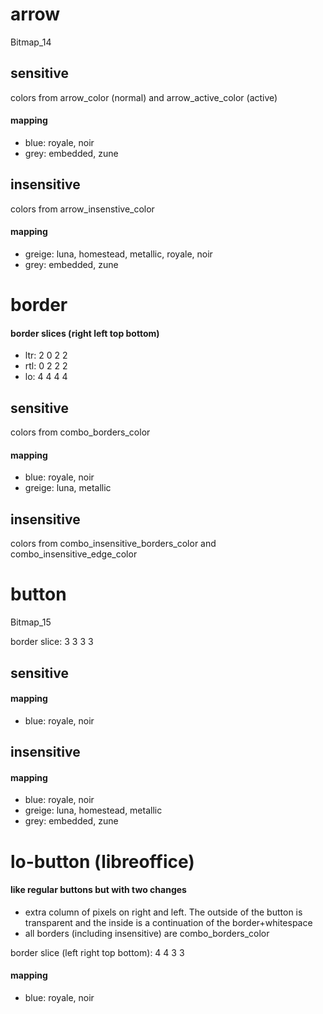 # arrow

Bitmap_14

## sensitive

colors from arrow_color (normal) and arrow_active_color (active)

#### mapping
* blue: royale, noir
* grey: embedded, zune

## insensitive

colors from arrow_insenstive_color

#### mapping
* greige: luna, homestead, metallic, royale, noir
* grey: embedded, zune

# border

#### border slices (right left top bottom)
* ltr: 2 0 2 2
* rtl: 0 2 2 2
* lo: 4 4 4 4

## sensitive

colors from combo_borders_color

#### mapping
* blue: royale, noir
* greige: luna, metallic

## insensitive

colors from combo_insensitive_borders_color and combo_insensitive_edge_color

# button

Bitmap_15

border slice: 3 3 3 3

## sensitive

#### mapping
* blue: royale, noir

## insensitive

#### mapping
* blue: royale, noir
* greige: luna, homestead, metallic
* grey: embedded, zune

# lo-button (libreoffice)

#### like regular buttons but with two changes
* extra column of pixels on right and left. The outside of the button is transparent and the inside is a continuation of the border+whitespace
* all borders (including insensitive) are combo_borders_color

border slice (left right top bottom): 4 4 3 3

#### mapping
* blue: royale, noir
